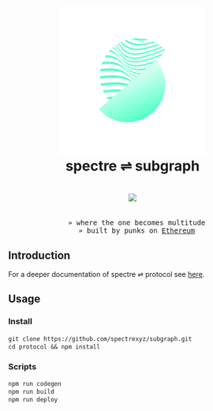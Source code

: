 <h1 align="center">
  <br>
  <a href="https://spectre.xyz" target="_blank"><img src=".github/logo.png" alt="spectre ⇌ subgraph" width="300"></a>
  <br>
  spectre ⇌ subgraph
  <br>
  <p align="center">
    <a href="https://www.gnu.org/licenses/gpl-3.0">
      <img src="https://img.shields.io/badge/License-GPLv3-green.svg" />
    </a>
  </p>
</h1>

<pre align="center">
  » where the one becomes multitude
  » built by punks on <a href="http://ethereum.org" target="_blank">Ethereum</a>
</pre>

## Introduction

For a deeper documentation of spectre ⇌ protocol see [here](https://spectre.xyz/litepaper).

## Usage

### Install

```
git clone https://github.com/spectrexyz/subgraph.git
cd protocol && npm install
```

### Scripts

```
npm run codegen
npm run build
npm run deploy
```
